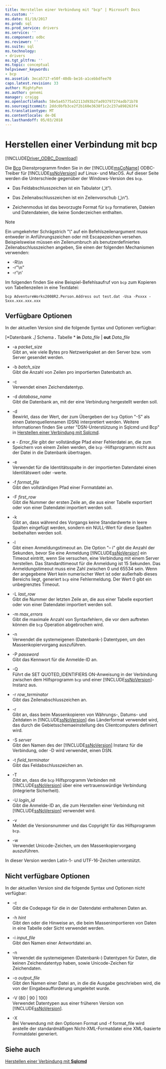 ```yaml
---
title: Herstellen einer Verbindung mit "bcp" | Microsoft Docs
ms.custom: ''
ms.date: 01/19/2017
ms.prod: sql
ms.prod_service: drivers
ms.service: ''
ms.component: odbc
ms.reviewer: ''
ms.suite: sql
ms.technology:
- drivers
ms.tgt_pltfrm: ''
ms.topic: conceptual
helpviewer_keywords:
- bcp
ms.assetid: 3eca5717-e50f-40db-be16-a1cebbdfee70
caps.latest.revision: 33
author: MightyPen
ms.author: genemi
manager: craigg
ms.openlocfilehash: 58e5a45775a52113d93b2fad93797274adb71b78
ms.sourcegitcommit: 2ddc0bfb3ce2f2b160e3638f1c2c237a898263f4
ms.translationtype: MT
ms.contentlocale: de-DE
ms.lasthandoff: 05/03/2018
---
```

# <a name="connecting-with-bcp"></a>Herstellen einer Verbindung mit bcp
[!INCLUDE[Driver_ODBC_Download](../../../includes/driver_odbc_download.md)]

Die [Bcp](http://go.microsoft.com/fwlink/?LinkID=190626) Dienstprogramm finden Sie in der [!INCLUDE[msCoName](../../../includes/msconame_md.md)] ODBC-Treiber für [!INCLUDE[ssNoVersion](../../../includes/ssnoversion_md.md)] auf Linux- und MacOS. Auf dieser Seite werden die Unterschiede gegenüber der Windows-Version des `bcp`.
  
- Das Feldabschlusszeichen ist ein Tabulator („\t“).  
  
- Das Zeilenabschlusszeichen ist ein Zeilenvorschub („\n“).  
  
- Zeichenmodus ist das bevorzugte Format für `bcp` formatieren, Dateien und Datendateien, die keine Sonderzeichen enthalten.  
  
> [!NOTE]  
> Ein umgekehrter Schrägstrich "\\" auf ein Befehlszeilenargument muss entweder in Anführungszeichen oder mit Escapezeichen versehen. Beispielsweise müssen ein Zeilenumbruch als benutzerdefiniertes Zeilenabschlusszeichen angeben, Sie einen der folgenden Mechanismen verwenden:  
>   
> -   -R\\\n  
> -   -r"\n"  
> -   -r'\n'  
  
Im folgenden finden Sie eine Beispiel-Befehlsaufruf von `bcp` zum Kopieren von Tabellenzeilen in eine Textdatei:  
  
```  
bcp AdventureWorks2008R2.Person.Address out test.dat -Usa -Pxxxx -Sxxx.xxx.xxx.xxx  
```  
  
## <a name="available-options"></a>Verfügbare Optionen
In der aktuellen Version sind die folgende Syntax und Optionen verfügbar:  

[*Datenbank ***.**]* Schema ***.*** Tabelle * **in** *Data_file* | **out** *Data_file*

- -a *packet_size*  
Gibt an, wie viele Bytes pro Netzwerkpaket an den Server bzw. vom Server gesendet werden.  
  
- -b *batch_size*  
Gibt die Anzahl von Zeilen pro importierten Datenbatch an.  
  
- -c  
Verwendet einen Zeichendatentyp.  
  
- -d *database_name*  
Gibt die Datenbank an, mit der eine Verbindung hergestellt werden soll.  
  
- -d  
Bewirkt, dass der Wert, der zum Übergeben der `bcp` Option "-S" als einen Datenquellennamen (DSN) interpretiert werden. Weitere Informationen finden Sie unter "DSN-Unterstützung in Sqlcmd und Bcp" in [Herstellen einer Verbindung mit Sqlcmd](../../../connect/odbc/linux-mac/connecting-with-sqlcmd.md).  
  
- e - *Error_file* gibt der vollständige Pfad einer Fehlerdatei an, die zum Speichern von einem Zeilen werden, die `bcp` -Hilfsprogramm nicht aus der Datei in die Datenbank übertragen.  
  
- -e  
Verwendet für die Identitätsspalte in der importierten Datendatei einen Identitätswert oder -werte.  
  
- -f *format_file*  
Gibt den vollständigen Pfad einer Formatdatei an.  
  
- -F *first_row*  
Gibt die Nummer der ersten Zeile an, die aus einer Tabelle exportiert oder von einer Datendatei importiert werden soll.  
  
- -k  
Gibt an, dass während des Vorgangs keine Standardwerte in leere Spalten eingefügt werden, sondern ein NULL-Wert für diese Spalten beibehalten werden soll.  
  
- -l  
Gibt einen Anmeldungstimeout an. Die Option "– i" gibt die Anzahl der Sekunden, bevor Sie eine Anmeldung [!INCLUDE[ssNoVersion](../../../includes/ssnoversion_md.md)] ein Timeout eintritt, wenn Sie versuchen, eine Verbindung mit einem Server herstellen. Das Standardtimeout für die Anmeldung ist 15 Sekunden. Das Anmeldungstimeout muss eine Zahl zwischen 0 und 65534 sein. Wenn der angegebene Wert kein numerischer Wert ist oder außerhalb dieses Bereichs liegt, generiert `bcp` eine Fehlermeldung. Der Wert 0 gibt ein unbegrenztes Timeout.
  
- -L *last_row*  
Gibt die Nummer der letzten Zeile an, die aus einer Tabelle exportiert oder von einer Datendatei importiert werden soll.  
  
- -m *max_errors*  
Gibt die maximale Anzahl von Syntaxfehlern, die vor dem auftreten können die `bcp` Operation abgebrochen wird.  
  
- -n  
Verwendet die systemeigenen (Datenbank-) Datentypen, um den Massenkopiervorgang auszuführen.  
  
- -P *password*  
Gibt das Kennwort für die Anmelde-ID an.  
  
- -Q  
Führt die SET QUOTED_IDENTIFIERS ON-Anweisung in der Verbindung zwischen dem Hilfsprogramm `bcp` und einer [!INCLUDE[ssNoVersion](../../../includes/ssnoversion_md.md)]-Instanz aus.  
  
- -r *row_terminator*  
Gibt das Zeilenabschlusszeichen an.  
  
- -r  
Gibt an, dass beim Massenkopieren von Währungs-, Datums- und Zeitdaten in [!INCLUDE[ssNoVersion](../../../includes/ssnoversion_md.md)] das Länderformat verwendet wird, das durch die Gebietsschemaeinstellung des Clientcomputers definiert wird.  
  
- -S *server*  
Gibt den Namen des der [!INCLUDE[ssNoVersion](../../../includes/ssnoversion_md.md)] Instanz für die Verbindung, oder -D wird verwendet, einen DSN.  
  
- -t *field_terminator*  
Gibt das Feldabschlusszeichen an.  
  
- -T  
Gibt an, dass die `bcp` Hilfsprogramm Verbinden mit [!INCLUDE[ssNoVersion](../../../includes/ssnoversion_md.md)] über eine vertrauenswürdige Verbindung (integrierte Sicherheit).  
  
- -U *login_id*  
Gibt die Anmelde-ID an, die zum Herstellen einer Verbindung mit [!INCLUDE[ssNoVersion](../../../includes/ssnoversion_md.md)] verwendet wird.  
  
- -v  
Meldet die Versionsnummer und das Copyright für das Hilfsprogramm `bcp`.  
  
- -w  
Verwendet Unicode-Zeichen, um den Massenkopiervorgang auszuführen.  
  
In dieser Version werden Latin-1- und UTF-16-Zeichen unterstützt.  
  
## <a name="unavailable-options"></a>Nicht verfügbare Optionen
In der aktuellen Version sind die folgende Syntax und Optionen nicht verfügbar:  

- -c  
Gibt die Codepage für die in der Datendatei enthaltenen Daten an.  
  
- -h *hint*  
Gibt den oder die Hinweise an, die beim Massenimportieren von Daten in eine Tabelle oder Sicht verwendet werden.  
  
- -i *input_file*  
Gibt den Namen einer Antwortdatei an.  
  
- -n  
Verwendet die systemeigenen (Datenbank-) Datentypen für Daten, die keinen Zeichendatentyp haben, sowie Unicode-Zeichen für Zeichendaten.  
  
- -o *output_file*  
Gibt den Namen einer Datei an, in die die Ausgabe geschrieben wird, die von der Eingabeaufforderung umgeleitet wurde.  
  
- -V (80 | 90 | 100)  
Verwendet Datentypen aus einer früheren Version von [!INCLUDE[ssNoVersion](../../../includes/ssnoversion_md.md)].  
  
- -X  
Bei Verwendung mit den Optionen Format und -f format_file wird anstelle der standardmäßigen Nicht-XML-Formatdatei eine XML-basierte Formatdatei generiert.  
  
## <a name="see-also"></a>Siehe auch

[Herstellen einer Verbindung mit **Sqlcmd**](../../../connect/odbc/linux-mac/connecting-with-sqlcmd.md)  
